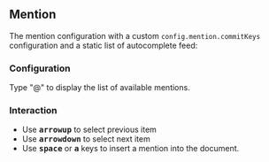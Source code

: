 ## Mention

The mention configuration with a custom `config.mention.commitKeys` configuration and a static list of autocomplete feed:

### Configuration

Type "@" to display the list of available mentions.

### Interaction

- Use **<kbd>arrowup</kbd>** to select previous item
- Use **<kbd>arrowdown</kbd>** to select next item
- Use **<kbd>space</kbd>** or **<kbd>a</kbd>** keys to insert a mention into the document.
